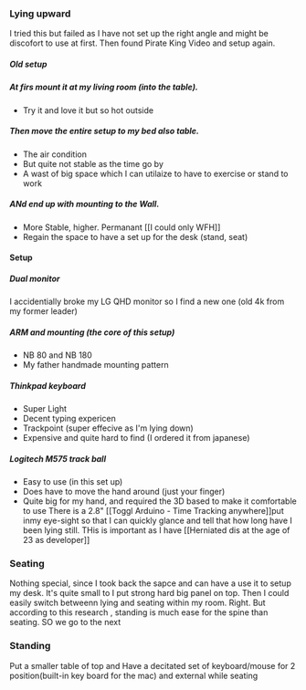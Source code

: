 
### Lying upward 
I tried this but failed as I have not set up the right angle and might be discofort to use at first. Then found Pirate King Video and setup again.
##### Old setup
##### At firs mount it at my living room (into the table). 
- Try it and love it but so hot outside
##### Then move the entire setup to my bed also table. 
- The air condition
- But quite not stable as the time go by
- A wast of big space which I can utilaize to have to exercise or stand to work
##### ANd end up with mounting to the Wall.
- More Stable, higher. Permanant [[I could only WFH]]
- Regain the space to have a set up for the desk (stand, seat)
#### Setup
##### Dual monitor
I accidentially broke my LG QHD monitor so I find a new one (old 4k from my former leader)

##### ARM and mounting (the core of this setup)
- NB 80 and NB 180
- My father handmade mounting pattern
##### Thinkpad keyboard
- Super Light
- Decent typing expericen
- Trackpoint (super effecive as I'm lying down)
- Expensive and quite hard to find (I ordered it from japanese)
##### Logitech M575 track ball
- Easy to use (in this set up)
- Does have to move the hand around (just your finger)
- Quite big for my hand, and required the 3D  based to make it comfortable to use
There is a 2.8" [[Toggl Arduino - Time Tracking anywhere]]put inmy eye-sight so that I can quickly glance and tell that how long have I been lying still. THis is important as I have [[Herniated dis at the age of 23 as developer]]
### Seating
Nothing special, since I took back the sapce and can have a use it to setup my desk.
It's quite small to I put strong hard big panel on top. Then I could easily switch betweenn lying and seating within my room. Right.
But according to this research <link>, standing is much ease for the spine than seating. SO we go to the next 

### Standing
Put a smaller table of top and Have a decitated set of keyboard/mouse for 2 position(built-in key board for the mac) and external while seating